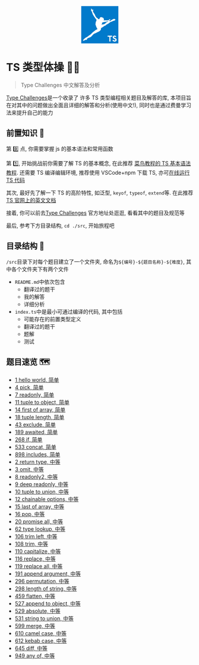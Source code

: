 <div align="center" id="top"> 
  <img width="100" src="img/ts-logo.jpg" alt="TS Logo" />
</div>

# TS 类型体操 🤸‍♂️

> Type Challenges 中文解答及分析

[Type Challenges](https://github.com/type-challenges/type-challenges)是一个收录了
许多 TS 类型编程相关题目及解答的库, 本项目旨在对其中的问题做出全面且详细的解答和分析(使用中文!),
同时也是通过费曼学习法来提升自己的能力

## 前置知识 🚩

第 0️⃣ 点, 你需要掌握 js 的基本语法和常用函数

第 1️⃣, 开始挑战前你需要了解 TS 的基本概念, 在此推荐
[菜鸟教程的 TS 基本语法教程](https://www.runoob.com/typescript/ts-tutorial.html).
还需要 TS 编译编辑环境, 推荐使用 VSCode+npm 下载 TS,
亦可[在线运行 TS 代码](https://www.tslang.cn/play/index.html)

其次, 最好先了解一下 TS 的高阶特性, 如泛型, `keyof`, `typeof`, `extend`等.
在此推荐[TS 官网上的英文文档](https://www.typescriptlang.org/docs/handbook/2/types-from-types.html)

接着, 你可以前去[Type Challenges](https://github.com/type-challenges/type-challenges)
官方地址处逛逛, 看看其中的题目及规范等

最后, 参考下方目录结构, `cd ./src`, 开始旅程吧

## 目录结构 🌳

`/src`目录下对每个题目建立了一个文件夹, 命名为`${编号}-${题目名称}-${难度}`, 其中各个文件夹下有两个文件

- `README.md`中依次包含
  - 翻译过的题干
  - 我的解答
  - 详细分析
- `index.ts`中是最小可通过编译的代码, 其中包括
  - 可能存在的前置类型定义
  - 翻译过的题干
  - 题解
  - 测试

## 题目速览 🗺

- [1 hello world, 简单](src/0001-HelloWorld-easy)
- [4 pick, 简单](src/0004-Pick-easy)
- [7 readonly, 简单](src/0007-Readonly-easy)
- [11 tuple to object, 简单](src/0011-TupleToObject-easy)
- [14 first of array, 简单](src/0014-FirstOfArray-easy)
- [18 tuple length, 简单](src/0018-TupleLength-easy)
- [43 exclude, 简单](src/0043-Exclude-easy)
- [189 awaited, 简单](src/0189-Awaited-easy)
- [268 if, 简单](src/0268-If-easy)
- [533 concat, 简单](src/0533-Concat-easy)
- [898 includes, 简单](src/0898-Includes-easy)
- [2 return type, 中等](src/0002-ReturnType-medium)
- [3 omit, 中等](src/0003-Omit-medium)
- [8 readonly2, 中等](src/0008-Readonly2-medium)
- [9 deep readonly, 中等](src/0009-DeepReadonly-medium)
- [10 tuple to union, 中等](src/0010-TupleToUnion-medium)
- [12 chainable options, 中等](src/0012-ChainableOptions-medium)
- [15 last of array, 中等](src/0015-LastOfArray-medium)
- [16 pop, 中等](src/0016-Pop-medium)
- [20 promise all, 中等](src/0020-PromiseAll-medium)
- [62 type lookup, 中等](src/0062-TypeLookup-medium)
- [106 trim left, 中等](src/0106-TrimLeft-medium)
- [108 trim, 中等](src/0108-Trim-medium)
- [110 capitalize, 中等](src/0110-Capitalize-medium)
- [116 replace, 中等](src/0116-Replace-medium)
- [119 replace all, 中等](src/0119-ReplaceAll-medium)
- [191 append argument, 中等](src/0191-AppendArgument-medium)
- [296 permutation, 中等](src/0296-Permutation-medium)
- [298 length of string, 中等](src/0298-LengthOfString-medium)
- [459 flatten, 中等](src/0459-flatten-medium)
- [527 append to object, 中等](src/0527-AppendToObject-medium)
- [529 absolute, 中等](src/0529-Absolute-medium)
- [531 string to union, 中等](src/0531-StringToUnion-medium)
- [599 merge, 中等](src/0599-Merge-medium)
- [610 camel case, 中等](src/0610-CamelCase-medium)
- [612 kebab case, 中等](src/0612-KebabCase-medium)
- [645 diff, 中等](src/0645-Diff-medium)
- [949 any of, 中等](src/0949-AnyOf-medium)
